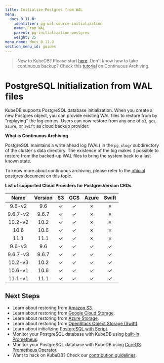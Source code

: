 ```yaml
---
title: Initialize Postgres from WAL
menu:
  docs_0.11.0:
    identifier: pg-wal-source-initialization
    name: From WAL
    parent: pg-initialization-postgres
    weight: 25
menu_name: docs_0.11.0
section_menu_id: guides
---
```


> New to KubeDB? Please start [here](/docs/concepts/README.md).
> Don't know how to take continuous backup?  Check this [tutorial](/docs/guides/postgres/snapshot/continuous_archiving.md) on Continuous Archiving.

# PostgreSQL Initialization from WAL files

KubeDB supports PostgreSQL database initialization. When you create a new Postgres object, you can provide existing WAL files to restore from by "replaying" the log entries. Users can now restore from any one of `s3`, `gcs`, `azure`, or `swift` as cloud backup provider.

**What is Continuous Archiving**

PostgreSQL maintains a write ahead log (WAL) in the `pg_xlog/` subdirectory of the cluster's data directory.  The existence of the log makes it possible to restore from the backed-up WAL files to bring the system back to a last known state.

To know more about continuous archiving, please refer to the [ofiicial postgres document](https://www.postgresql.org/docs/10/continuous-archiving.html) on this topic.

**List of supported Cloud Providers for PostgresVersion CRDs**

|   Name   | Version |  S3  | GCS  | Azure | Swift |
| :------: | :-----: | :--: | :--: | :---: | :---: |
|  9.6-v2  |   9.6   |  ✓   |  ✓   |   ✗   |   ✗   |
| 9.6.7-v2 |  9.6.7  |  ✓   |  ✓   |   ✗   |   ✗   |
| 10.2-v2  |  10.2   |  ✓   |  ✓   |   ✗   |   ✗   |
|   10.6   |  10.6   |  ✓   |  ✓   |   ✗   |   ✗   |
|   11.1   |  11.1   |  ✓   |  ✓   |   ✗   |   ✗   |
|  9.6-v3  |   9.6   |  ✓   |  ✓   |   ✓   |   ✓   |
| 9.6.7-v3 |  9.6.7  |  ✓   |  ✓   |   ✓   |   ✓   |
| 10.2-v3  |  10.2   |  ✓   |  ✓   |   ✓   |   ✓   |
| 10.6-v1  |  10.6   |  ✓   |  ✓   |   ✓   |   ✓   |
| 11.1-v1  |  11.1   |  ✓   |  ✓   |   ✓   |   ✓   |

## Next Steps

- Learn about restoring from [Amazon S3](/docs/guides/postgres/initialization/replay_from_s3.md).
- Learn about restoring from [Google Cloud Storage](/docs/guides/postgres/initialization/replay_from_gcs.md).
- Learn about restoring from [Azure Storage](/docs/guides/postgres/initialization/replay_from_azure.md).
- Learn about restoring from [OpenStack Object Storage (Swift)](/docs/guides/postgres/initialization/replay_from_swift.md).
- Learn about initializing [PostgreSQL with Script](/docs/guides/postgres/initialization/script_source.md).
- Monitor your PostgreSQL database with KubeDB using [built-in Prometheus](/docs/guides/postgres/monitoring/using-builtin-prometheus.md).
- Monitor your PostgreSQL database with KubeDB using [CoreOS Prometheus Operator](/docs/guides/postgres/monitoring/using-coreos-prometheus-operator.md).
- Want to hack on KubeDB? Check our [contribution guidelines](/docs/CONTRIBUTING.md).
